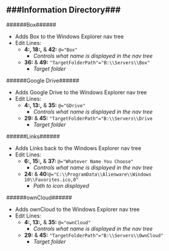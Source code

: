 ###Information Directory###
---
######Box######
- Adds Box to the Windows Explorer nav tree
- Edit Lines:
  - __4:, 18:,__ & __42:__ `@="Box"`
    - _Controls what name is displayed in the nav tree_
  - __36:__ & __49:__ `"TargetFolderPath"="B:\\Servers\\Box"`
    - _Target folder_

######Google Drive######
- Adds Google Drive to the Windows Explorer nav tree
- Edit Lines:
  - __4:, 13:,__ & __35:__ `@="GDrive"`
    - _Controls what name is displayed in the nav tree_
  - __29:__ & __45:__ `"TargetFolderPath"="B:\\Servers\\Drive`
    - _Target folder_

######Links######
- Adds Links back to the Windows Explorer nav tree
- Edit Lines:
  - __6:, 15:,__ & __37:__ `@="Whatever Name You Choose"`
    - _Controls what name is displayed in the nav tree_
  - __24:__ & __40:__`@="C:\\ProgramData\\Alienware\\Windows 10\\Favorites.ico,0"`
    - _Path to icon displayed_

######ownCloud######
- Adds ownCloud to the Windows Explorer nav tree
- Edit Lines:
  - __4:, 13:,__ & __35:__ `@="ownCloud"`
    - _Controls what name is displayed in the nav tree_
  - __29:__ & __45:__ `"TargetFolderPath"="B:\\Servers\\OwnCloud"`
    - _Target folder_
 
